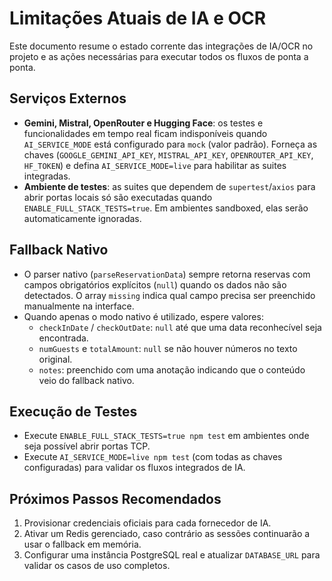 # Limitações Atuais de IA e OCR

Este documento resume o estado corrente das integrações de IA/OCR no projeto e as ações necessárias para executar todos os fluxos de ponta a ponta.

## Serviços Externos

- **Gemini, Mistral, OpenRouter e Hugging Face**: os testes e funcionalidades em tempo real ficam indisponíveis quando `AI_SERVICE_MODE` está configurado para `mock` (valor padrão). Forneça as chaves (`GOOGLE_GEMINI_API_KEY`, `MISTRAL_API_KEY`, `OPENROUTER_API_KEY`, `HF_TOKEN`) e defina `AI_SERVICE_MODE=live` para habilitar as suites integradas.
- **Ambiente de testes**: as suites que dependem de `supertest`/`axios` para abrir portas locais só são executadas quando `ENABLE_FULL_STACK_TESTS=true`. Em ambientes sandboxed, elas serão automaticamente ignoradas.

## Fallback Nativo

- O parser nativo (`parseReservationData`) sempre retorna reservas com campos obrigatórios explícitos (`null`) quando os dados não são detectados. O array `missing` indica qual campo precisa ser preenchido manualmente na interface.
- Quando apenas o modo nativo é utilizado, espere valores:
  - `checkInDate` / `checkOutDate`: `null` até que uma data reconhecível seja encontrada.
  - `numGuests` e `totalAmount`: `null` se não houver números no texto original.
  - `notes`: preenchido com uma anotação indicando que o conteúdo veio do fallback nativo.

## Execução de Testes

- Execute `ENABLE_FULL_STACK_TESTS=true npm test` em ambientes onde seja possível abrir portas TCP.
- Execute `AI_SERVICE_MODE=live npm test` (com todas as chaves configuradas) para validar os fluxos integrados de IA.

## Próximos Passos Recomendados

1. Provisionar credenciais oficiais para cada fornecedor de IA.
2. Ativar um Redis gerenciado, caso contrário as sessões continuarão a usar o fallback em memória.
3. Configurar uma instância PostgreSQL real e atualizar `DATABASE_URL` para validar os casos de uso completos.
